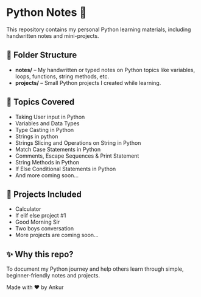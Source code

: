 # Python Notes 📘

This repository contains my personal Python learning materials, including handwritten notes and mini-projects.

## 📂 Folder Structure

- **notes/** – My handwritten or typed notes on Python topics like variables, loops, functions, string methods, etc. 
- **projects/** –  Small Python projects I created while learning.

## 📌 Topics Covered

- Taking User input in Python
- Variables and Data Types
- Type Casting in Python
- Strings in python
- Strings Slicing and Operations on String in Python
- Match Case Statements in Python
- Comments, Escape Sequences & Print Statement
- String Methods in Python
- If Else Conditional Statements in Python
- And more coming soon...

## 📁 Projects Included

- Calculator
- If elif else project #1
- Good Morning Sir
- Two boys conversation
- More projects are coming soon...

## ✨ Why this repo?

To document my Python journey and help others learn through simple, beginner-friendly notes and projects.

Made with ❤️ by Ankur

